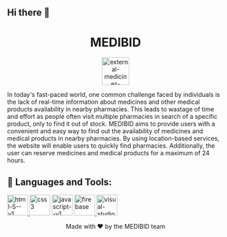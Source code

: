 ## Hi there 👋

<h1 align="center">MEDIBID</h1>
<p align="center">
 <img width="64" height="64" src="https://img.icons8.com/external-flatart-icons-lineal-color-flatarticons/64/external-medicines-health-and-medical-flatart-icons-lineal-color-flatarticons-3.png" alt="external-medicines-health-and-medical-flatart-icons-lineal-color-flatarticons-3"/>
</p>
<p align="center">
<p align="centre">
  In today's fast-paced world, one common challenge faced by individuals is the lack of real-time information about medicines and other medical products availability in nearby pharmacies. This leads to wastage of time and effort as people often visit multiple pharmacies in search of a specific product, only to find it out of stock. MEDIBID aims to provide users with a convenient and easy way to find out the availability of medicines and medical products in nearby pharmacies. By using location-based services, the website will enable users to quickly find pharmacies. Additionally, the user can reserve medicines and medical products for a maximum of 24 hours.
</p>

## 🚀 Languages and Tools:

<p align="left"> 
    <a href="https://www.html.com" target="_blank"> <img width="48" height="48" src="https://img.icons8.com/color/48/html-5--v1.png" alt="html-5--v1"/> </a>
    <a href="https://www.css.com" target="_blank"> <img width="48" height="48" src="https://img.icons8.com/color/48/css3.png" alt="css3"/></a>
    <a href="https://www.javascript.com" target="_blank"><img width="48" height="48" src="https://img.icons8.com/color/48/javascript--v1.png" alt="javascript--v1"/></a>
      <a href="https://firebase.google.com" target="_blank"> <img width="48" height="48" src="https://img.icons8.com/color/48/firebase.png" alt="firebase"/> </a>
    <a href="https://code.visualstudio.com" target="_blank"> <img width="48" height="48" src="https://img.icons8.com/color/48/visual-studio-code-2019.png" alt="visual-studio-code-2019"/> </a>

</p>

<p align="center">
  Made with ❤️ by the MEDIBID team
</p>
